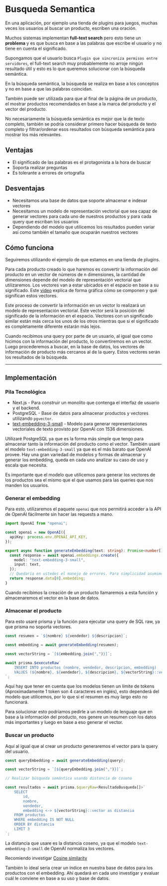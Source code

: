 # Busqueda Semantica

En una aplicación, por ejemplo una tienda de plugins para juegos, muchas veces los usuarios al buscar un producto, escriben una oración.

Muchos sistemas implementan **full-text search** pero esto tiene un **problema** y es que busca en base a las palabras que escribe el usuario y no tiene en cuenta el significado.

Supongamos que el usuario busca `Plugin que sincroniza permisos entre servidores`, el full-text search muy probablemente no arroje ningún resultado útil y esto es lo que queremos solucionar con la búsqueda semántica.

En la búsqueda semántica, la búsqueda se realiza en base a los conceptos y no en base a que las palabras coincidan.

También puede ser utilizada para que al final de la página de un producto, el mostrar productos recomendados en base a la marca del producto y el vector del producto.

No necesariamente la búsqueda semántica es mejor que la de texto completo, también se podría considerar primero hacer búsqueda de texto completo y filtrar/ordenar esos resultados con búsqueda semántica para mostrar los más relevantes.

## Ventajas

- El significado de las palabras es el protagonista a la hora de buscar
- Soporta realizar preguntas
- Es tolerante a errores de ortografía

## Desventajas

- Necesitamos una base de datos que soporte almacenar e indexar vectores
- Necesitamos un modelo de representación vectorial que sea capaz de generar vectores para cada uno de nuestros productos y para cada query que escriban los usuarios
- Dependiendo del modelo que utilicemos los resultados pueden variar así como también el tamaño que ocuparán nuestros vectores

## Cómo funciona

Seguiremos utilizando el ejemplo de que estamos en una tienda de plugins.

Para cada producto creado lo que haremos es convertir la información del producto en un vector de números de n dimensiones, la cantidad de dimensiones depende del modelo de representación vectorial que utilizaremos. Los vectores van a estar ubicados en el espacio en base a su significado. Este [video](https://www.youtube.com/watch?v=5rvUTeb0be4) explica de forma gráfica cómo se componen y qué significan estos vectores.

Este proceso de convertir la información en un vector lo realizará un modelo de representación vectorial. Este vector será la posición del significado de la información en el espacio. Vectores con un significado similar están más cerca los unos de los otros mientras que si el significado es completamente diferente estarán más lejos.

Cuando recibimos una query por parte de un usuario, al igual que como hicimos con la información del producto, lo convertiremos en un vector. Luego procederemos a buscar, en la base de datos, los vectores de información de producto más cercanos al de la query. Estos vectores serán los resultados de la búsqueda.

---

## Implementación

### Pila Tecnológica

- Next.js - Para construir un monolito que contenga el interfaz de usuario y el backend.
- PostgreSQL - Base de datos para almacenar productos y vectores utilizando `pgvector`.
- [text-embedding-3-small](https://openai.com/index/new-embedding-models-and-api-updates/) - Modelo para generar representaciones vectoriales de texto provisto por OpenAI con 1536 dimensiones.

Utilizaré PostgreSQL ya que es la forma más simple que tengo para almacenar tanto la información del producto como el vector. También usaré el modelo `text-embedding-3-small` ya que es el más barato que OpenAI provee. Hay una gran variedad de modelos y formas de almacenar y generar los embedding, queda en cada uno analizar su caso de uso y escala que necesita.

Es importante que el modelo que utilicemos para generar los vectores de los productos sea el mismo que el que usamos para las queries que nos manden los usuarios.

### Generar el embedding

Para esto, utilizaremos el paquete `openai` que nos permitirá acceder a la API de OpenAI fácilmente sin hacer las requests a mano.

```ts
import OpenAI from "openai";

const openai = new OpenAI({
  apiKey: process.env.OPENAI_API_KEY,
});

export async function generateEmbedding(text: string): Promise<number[]> {
  const response = await openai.embeddings.create({
    model: "text-embedding-3-small",
    input: text,
  });
  // Quedaría en ustedes el manejo de errores. Para simplicidad asumimos que la respuesta es success
  return response.data[0].embedding;
}
```

Cuando recibimos la creación de un producto llamaremos a esta función y almacenaremos el vector en la base de datos.

### Almacenar el producto

Para esto usaré prisma y la función para ejecutar una query de SQL raw, ya que prisma no soporta vectores.

```ts
const resumen = `${nombre} ${vendedor} ${descripcion}`;

const embedding = await generateEmbedding(resumen);

const vectorString = `[${embedding.join(",")}]`;

await prisma.$executeRaw`
	INSERT INTO productos (nombre, vendedor, descripcion, embedding)
	VALUES (${nombre}, ${vendedor}, ${descripcion}, ${vectorString}::vector)
`;
```

Aquí hay que tener en cuenta que los modelos tienen un límite de tokens (Aproximadamente 1 token son 4 caracteres en inglés), esto dependerá del modelo que utilicemos, por lo que si el resumen es muy largo esto no funcionará.

Para solucionar esto podríamos pedirle a un modelo de lenguaje que en base a la información del producto, nos genere un resumen con los datos más importantes y luego en base a eso generar el vector.

### Buscar un producto

Aquí al igual que al crear un producto generaremos el vector para la query del usuario.

```ts
const queryEmbedding = await generateEmbedding(query);

const vectorString = `[${queryEmbedding.join(",")}]`;

// Realizar búsqueda semántica usando distancia de coseno

const resultados = await prisma.$queryRaw<ResultadoBusqueda[]>`
	SELECT
		id,
		nombre,
		vendedor,
		embedding <-> ${vectorString}::vector as distancia
	FROM productos
	WHERE embedding IS NOT NULL
	ORDER BY distancia
	LIMIT 3
`;
```

La distancia que usare es la distancia coseno, ya que el modelo `text-embedding-3-small` de OpenAI normaliza los vectores.

Recomiendo investigar [Cosine similarity](https://en.wikipedia.org/wiki/Cosine_similarity)

También lo ideal sería crear un índice en nuestra base de datos para los productos con el embedding. Ahí quedará en cada uno investigar y evaluar cuál le conviene en base a su uso y base de datos.
